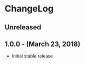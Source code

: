 ChangeLog
=========

Unreleased
-----------------

1.0.0 - (March 23, 2018)
------------------
* Initial stable release
